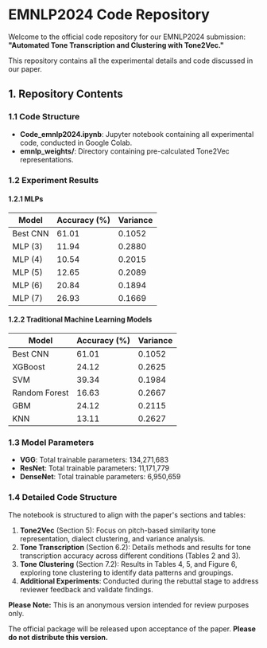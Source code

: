 # EMNLP2024 Code Repository

Welcome to the official code repository for our EMNLP2024 submission: **"Automated Tone Transcription and Clustering with Tone2Vec."** 

This repository contains all the experimental details and code discussed in our paper.

## **1. Repository Contents**

### **1.1 Code Structure**
- **Code_emnlp2024.ipynb**: Jupyter notebook containing all experimental code, conducted in Google Colab.
- **emnlp_weights/**: Directory containing pre-calculated Tone2Vec representations.

### **1.2 Experiment Results**

#### **1.2.1 MLPs**
| Model    | Accuracy (%) | Variance |
| -------- | ------------ | -------- |
| Best CNN | 61.01        | 0.1052   |
| MLP (3)  | 11.94        | 0.2880   |
| MLP (4)  | 10.54        | 0.2015   |
| MLP (5)  | 12.65        | 0.2089   |
| MLP (6)  | 20.84        | 0.1894   |
| MLP (7)  | 26.93        | 0.1669   |

#### **1.2.2 Traditional Machine Learning Models**
| Model         | Accuracy (%) | Variance |
| ------------- | ------------ | -------- |
| Best CNN      | 61.01        | 0.1052   |
| XGBoost       | 24.12        | 0.2625   |
| SVM           | 39.34        | 0.1984   |
| Random Forest | 16.63        | 0.2667   |
| GBM           | 24.12        | 0.2115   |
| KNN           | 13.11        | 0.2627   |

### **1.3 Model Parameters**
- **VGG**: Total trainable parameters: 134,271,683
- **ResNet**: Total trainable parameters: 11,171,779
- **DenseNet**: Total trainable parameters: 6,950,659

### **1.4 Detailed Code Structure**
The notebook is structured to align with the paper's sections and tables:
1. **Tone2Vec** (Section 5): Focus on pitch-based similarity tone representation, dialect clustering, and variance analysis.
2. **Tone Transcription** (Section 6.2): Details methods and results for tone transcription accuracy across different conditions (Tables 2 and 3).
3. **Tone Clustering** (Section 7.2): Results in Tables 4, 5, and Figure 6, exploring tone clustering to identify data patterns and groupings.
4. **Additional Experiments**: Conducted during the rebuttal stage to address reviewer feedback and validate findings.

**Please Note:** This is an anonymous version intended for review purposes only. 

The official package will be released upon acceptance of the paper. **Please do not distribute this version.**

